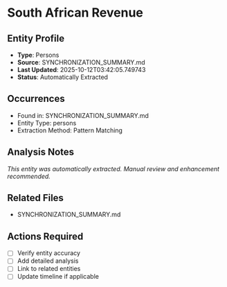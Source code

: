 # South African Revenue

## Entity Profile
- **Type**: Persons
- **Source**: SYNCHRONIZATION_SUMMARY.md
- **Last Updated**: 2025-10-12T03:42:05.749743
- **Status**: Automatically Extracted

## Occurrences
- Found in: SYNCHRONIZATION_SUMMARY.md
- Entity Type: persons
- Extraction Method: Pattern Matching

## Analysis Notes
*This entity was automatically extracted. Manual review and enhancement recommended.*

## Related Files
- SYNCHRONIZATION_SUMMARY.md

## Actions Required
- [ ] Verify entity accuracy
- [ ] Add detailed analysis
- [ ] Link to related entities
- [ ] Update timeline if applicable
